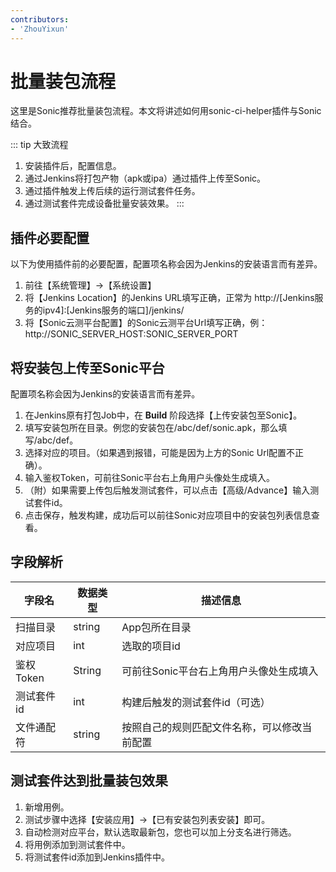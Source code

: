 ```yaml
---
contributors:
- 'ZhouYixun'
---
```


# 批量装包流程

这里是Sonic推荐批量装包流程。本文将讲述如何用sonic-ci-helper插件与Sonic结合。

::: tip 大致流程
1. 安装插件后，配置信息。
2. 通过Jenkins将打包产物（apk或ipa）通过插件上传至Sonic。
3. 通过插件触发上传后续的运行测试套件任务。
4. 通过测试套件完成设备批量安装效果。
::: 

## 插件必要配置
以下为使用插件前的必要配置，配置项名称会因为Jenkins的安装语言而有差异。

1. 前往【系统管理】->【系统设置】
2. 将【Jenkins Location】的Jenkins URL填写正确，正常为 http://[Jenkins服务的ipv4]:[Jenkins服务的端口]/jenkins/
3. 将【Sonic云测平台配置】的Sonic云测平台Url填写正确，例：http://SONIC_SERVER_HOST:SONIC_SERVER_PORT

## 将安装包上传至Sonic平台
配置项名称会因为Jenkins的安装语言而有差异。

1. 在Jenkins原有打包Job中，在 **Build** 阶段选择【上传安装包至Sonic】。
2. 填写安装包所在目录。例您的安装包在/abc/def/sonic.apk，那么填写/abc/def。
3. 选择对应的项目。（如果遇到报错，可能是因为上方的Sonic Url配置不正确）。
4. 输入鉴权Token，可前往Sonic平台右上角用户头像处生成填入。
5. （附）如果需要上传包后触发测试套件，可以点击【高级/Advance】输入测试套件id。
6. 点击保存，触发构建，成功后可以前往Sonic对应项目中的安装包列表信息查看。

## 字段解析
| 字段名     | 数据类型   | 描述信息                   |
|---------|--------|------------------------|
| 扫描目录    | string | App包所在目录               |
| 对应项目    | int    | 选取的项目id                |
| 鉴权Token | String | 可前往Sonic平台右上角用户头像处生成填入 |
| 测试套件id  | int    | 构建后触发的测试套件id（可选）       |
| 文件通配符   | string | 按照自己的规则匹配文件名称，可以修改当前配置 |


## 测试套件达到批量装包效果
1. 新增用例。
2. 测试步骤中选择【安装应用】->【已有安装包列表安装】即可。
3. 自动检测对应平台，默认选取最新包，您也可以加上分支名进行筛选。
4. 将用例添加到测试套件中。
5. 将测试套件id添加到Jenkins插件中。


